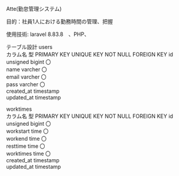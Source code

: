 Atte(勤怠管理システム)

目的：社員1人における勤務時間の管理、把握

使用技術: laravel 8.83.8　、PHP、

テーブル設計
users					
カラム名	型	PRIMARY KEY	UNIQUE KEY	NOT NULL	FOREIGN KEY
id	unsigned bigint			〇	
name	varcher			〇	
email	varcher			〇	
pass	varcher			〇	
created_at	timestamp				
updated_at	timestamp				
					
worktimes					
カラム名	型	PRIMARY KEY	UNIQUE KEY	NOT NULL	FOREIGN KEY
id	unsigned bigint			〇	
workstart	time			〇	
workend	time			〇	
resttime	time			〇	
worktimes	time			〇	
created_at	timestamp				
updated_at	timestamp				
